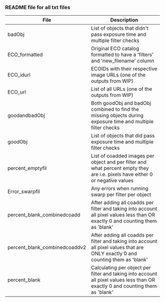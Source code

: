 ### README file for all txt files

| File                          | Description                              |
| ----------------------------- | ---------------------------------------- |
| badObj                        | List of objects that didn't pass exposure time and multiple filter checks |
| ECO_formatted                 | Original ECO catalog formatted to have a 'filters' and 'new_filename' column |
| ECO_idurl                     | ECOIDs with their respective image URLs (one of the outputs from WIP) |
| ECO_url                       | List of all URLs (one of the outputs from WIP) |
| goodandbadObj                 | Both goodObj and badObj combined to find the missing objects during exposure time and multiple filter checks |
| goodObj                       | List of objects that did pass exposure time and multiple filter checks |
| percent_emptyfil              | List of coadded images per object and per filter and what percent empty they are i.e. pixels have either 0 or negative values |
| Error_swarpfil                | Any errors when running swarp per filter per object |
| percent_blank_combinedcoadd   | After adding all coadds per filter and taking into account all pixel values less than OR exactly 0 and counting them as 'blank' |
| percent_blank_combinedcoaddv2 | After adding all coadds per filter and taking into account all pixel values that are ONLY exactly 0 and counting them as 'blank' |
| percent_blank                 | Calculating per object per filter and taking into account all pixel values less than OR exactly 0 and counting them as 'blank' |


















